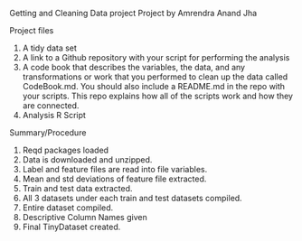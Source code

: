 Getting and Cleaning Data project
Project by Amrendra Anand Jha

Project files
1. A tidy data set
2. A link to a Github repository with your script for performing the analysis
3. A code book that describes the variables, the data, and any transformations or work that you
performed to clean up the data called CodeBook.md. You should also include a README.md in
the repo with your scripts. This repo explains how all of the scripts work and how they are
connected.
4. Analysis R Script

Summary/Procedure
1. Reqd packages loaded
2. Data is downloaded and unzipped.
3. Label and feature files are read into file variables.
4. Mean and std deviations of feature file extracted.
5. Train and test data extracted.
6. All 3 datasets under each train and test datasets compiled.
7. Entire dataset compiled.
8. Descriptive Column Names given
8. Final TinyDataset created.
